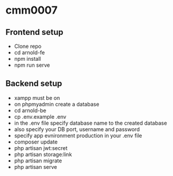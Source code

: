 # cmm0007

## Frontend setup
- Clone repo
- cd arnold-fe
- npm install
- npm run serve

## Backend setup
- xampp must be on
- on phpmyadmin create a database
- cd arnold-be
- cp .env.example .env
- in the .env file specify database name to the created database 
- also specify your DB port, username and password 
- specify app evnironment production in your .env file
- composer update
- php artisan jwt:secret
- php artisan storage:link
- php artisan migrate
- php artisan serve
